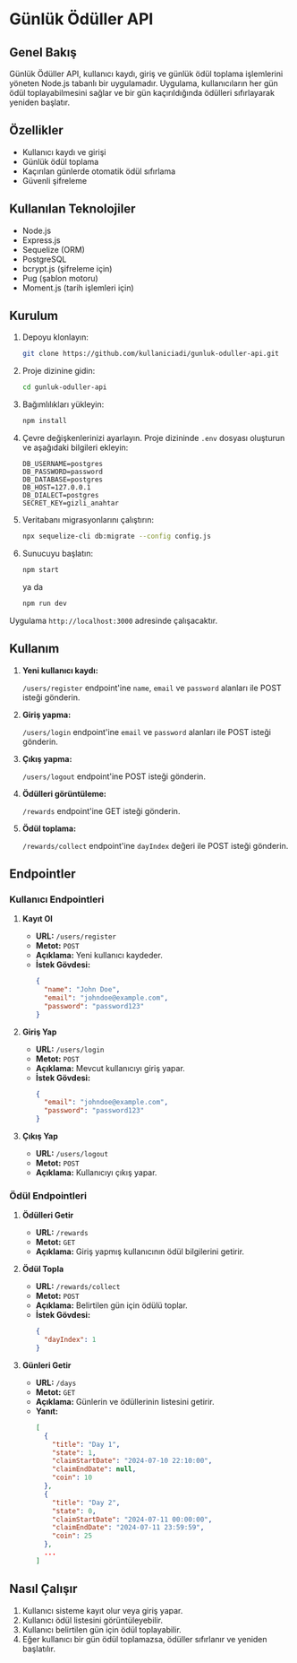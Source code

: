 # Günlük Ödüller API

## Genel Bakış

Günlük Ödüller API, kullanıcı kaydı, giriş ve günlük ödül toplama işlemlerini yöneten Node.js tabanlı bir uygulamadır. Uygulama, kullanıcıların her gün ödül toplayabilmesini sağlar ve bir gün kaçırıldığında ödülleri sıfırlayarak yeniden başlatır.

## Özellikler

- Kullanıcı kaydı ve girişi
- Günlük ödül toplama
- Kaçırılan günlerde otomatik ödül sıfırlama
- Güvenli şifreleme

## Kullanılan Teknolojiler

- Node.js
- Express.js
- Sequelize (ORM)
- PostgreSQL
- bcrypt.js (şifreleme için)
- Pug (şablon motoru)
- Moment.js (tarih işlemleri için)

## Kurulum

1. Depoyu klonlayın:

    ```sh
    git clone https://github.com/kullaniciadi/gunluk-oduller-api.git
    ```

2. Proje dizinine gidin:

    ```sh
    cd gunluk-oduller-api
    ```

3. Bağımlılıkları yükleyin:

    ```sh
    npm install
    ```

4. Çevre değişkenlerinizi ayarlayın. Proje dizininde `.env` dosyası oluşturun ve aşağıdaki bilgileri ekleyin:

    ```env
    DB_USERNAME=postgres
    DB_PASSWORD=password
    DB_DATABASE=postgres
    DB_HOST=127.0.0.1
    DB_DIALECT=postgres
    SECRET_KEY=gizli_anahtar
    ```

5. Veritabanı migrasyonlarını çalıştırın:

    ```sh
    npx sequelize-cli db:migrate --config config.js
    ```

6. Sunucuyu başlatın:

    ```sh
    npm start
    ```
   ya da
    ```sh
    npm run dev
    ```

Uygulama `http://localhost:3000` adresinde çalışacaktır.

## Kullanım

1. **Yeni kullanıcı kaydı:**

   `/users/register` endpoint'ine `name`, `email` ve `password` alanları ile POST isteği gönderin.

2. **Giriş yapma:**

   `/users/login` endpoint'ine `email` ve `password` alanları ile POST isteği gönderin.

3. **Çıkış yapma:**

   `/users/logout` endpoint'ine POST isteği gönderin.

4. **Ödülleri görüntüleme:**

   `/rewards` endpoint'ine GET isteği gönderin.

5. **Ödül toplama:**

   `/rewards/collect` endpoint'ine `dayIndex` değeri ile POST isteği gönderin.

## Endpointler

### Kullanıcı Endpointleri

1. **Kayıt Ol**

    - **URL:** `/users/register`
    - **Metot:** `POST`
    - **Açıklama:** Yeni kullanıcı kaydeder.
    - **İstek Gövdesi:**
        ```json
        {
          "name": "John Doe",
          "email": "johndoe@example.com",
          "password": "password123"
        }
        ```

2. **Giriş Yap**

    - **URL:** `/users/login`
    - **Metot:** `POST`
    - **Açıklama:** Mevcut kullanıcıyı giriş yapar.
    - **İstek Gövdesi:**
        ```json
        {
          "email": "johndoe@example.com",
          "password": "password123"
        }
        ```

3. **Çıkış Yap**

    - **URL:** `/users/logout`
    - **Metot:** `POST`
    - **Açıklama:** Kullanıcıyı çıkış yapar.

### Ödül Endpointleri

1. **Ödülleri Getir**

    - **URL:** `/rewards`
    - **Metot:** `GET`
    - **Açıklama:** Giriş yapmış kullanıcının ödül bilgilerini getirir.

2. **Ödül Topla**

    - **URL:** `/rewards/collect`
    - **Metot:** `POST`
    - **Açıklama:** Belirtilen gün için ödülü toplar.
    - **İstek Gövdesi:**
        ```json
        {
          "dayIndex": 1
        }
        ```

3. **Günleri Getir**

    - **URL:** `/days`
    - **Metot:** `GET`
    - **Açıklama:** Günlerin ve ödüllerinin listesini getirir.
    - **Yanıt:**
        ```json
        [
          {
            "title": "Day 1",
            "state": 1,
            "claimStartDate": "2024-07-10 22:10:00",
            "claimEndDate": null,
            "coin": 10
          },
          {
            "title": "Day 2",
            "state": 0,
            "claimStartDate": "2024-07-11 00:00:00",
            "claimEndDate": "2024-07-11 23:59:59",
            "coin": 25
          },
          ...
        ]
        ```

## Nasıl Çalışır

1. Kullanıcı sisteme kayıt olur veya giriş yapar.
2. Kullanıcı ödül listesini görüntüleyebilir.
3. Kullanıcı belirtilen gün için ödül toplayabilir.
4. Eğer kullanıcı bir gün ödül toplamazsa, ödüller sıfırlanır ve yeniden başlatılır.
